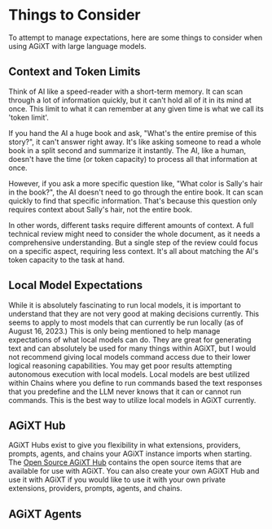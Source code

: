 # Things to Consider
To attempt to manage expectations, here are some things to consider when using AGiXT with large language models.

## Context and Token Limits

Think of AI like a speed-reader with a short-term memory. It can scan through a lot of information quickly, but it can't hold all of it in its mind at once. This limit to what it can remember at any given time is what we call its 'token limit'.

If you hand the AI a huge book and ask, "What's the entire premise of this story?", it can't answer right away. It's like asking someone to read a whole book in a split second and summarize it instantly. The AI, like a human, doesn't have the time (or token capacity) to process all that information at once.

However, if you ask a more specific question like, "What color is Sally's hair in the book?", the AI doesn't need to go through the entire book. It can scan quickly to find that specific information. That's because this question only requires context about Sally's hair, not the entire book.

In other words, different tasks require different amounts of context. A full technical review might need to consider the whole document, as it needs a comprehensive understanding. But a single step of the review could focus on a specific aspect, requiring less context. It's all about matching the AI's token capacity to the task at hand.

## Local Model Expectations

While it is absolutely fascinating to run local models, it is important to understand that they are not very good at making decisions currently. This seems to apply to most models that can currently be run locally (as of August 16, 2023.) This is only being mentioned to help manage expectations of what local models can do. They are great for generating text and can absolutely be used for many things within AGiXT, but I would not recommend giving local models command access due to their lower logical reasoning capabilities. You may get poor results attempting autonomous execution with local models.  Local models are best utilized within Chains where you define to run commands based the text responses that you predefine and the LLM never knows that it can or cannot run commands.  This is the best way to utilize local models in AGiXT currently.

## AGiXT Hub

AGiXT Hubs exist to give you flexibility in what extensions, providers, prompts, agents, and chains your AGiXT instance imports when starting. The [Open Source AGiXT Hub](https://github.com/AGiXT/hub) contains the open source items that are available for use with AGiXT.  You can also create your own AGiXT Hub and use it with AGiXT if you would like to use it with your own private extensions, providers, prompts, agents, and chains.

## AGiXT Agents

